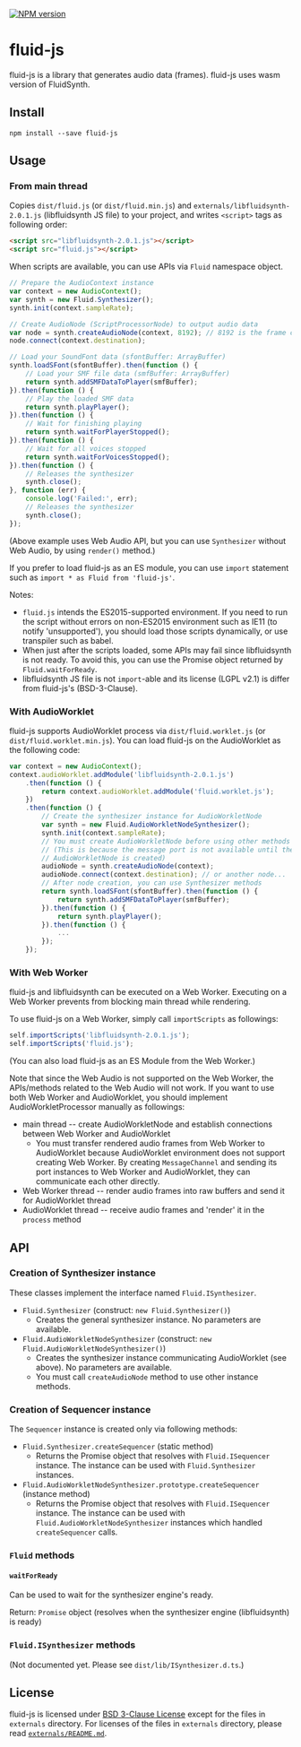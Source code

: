 [![NPM version](https://badge.fury.io/js/fluid-js.svg)](https://www.npmjs.com/package/fluid-js)

fluid-js
==========

fluid-js is a library that generates audio data (frames). fluid-js uses wasm version of FluidSynth.

## Install

```
npm install --save fluid-js
```

## Usage

### From main thread

Copies `dist/fluid.js` (or `dist/fluid.min.js`) and `externals/libfluidsynth-2.0.1.js` (libfluidsynth JS file) to your project, and writes `<script>` tags as following order:

```html
<script src="libfluidsynth-2.0.1.js"></script>
<script src="fluid.js"></script>
```

When scripts are available, you can use APIs via `Fluid` namespace object.

```js
// Prepare the AudioContext instance
var context = new AudioContext();
var synth = new Fluid.Synthesizer();
synth.init(context.sampleRate);

// Create AudioNode (ScriptProcessorNode) to output audio data
var node = synth.createAudioNode(context, 8192); // 8192 is the frame count of buffer
node.connect(context.destination);

// Load your SoundFont data (sfontBuffer: ArrayBuffer)
synth.loadSFont(sfontBuffer).then(function () {
    // Load your SMF file data (smfBuffer: ArrayBuffer)
    return synth.addSMFDataToPlayer(smfBuffer);
}).then(function () {
    // Play the loaded SMF data
    return synth.playPlayer();
}).then(function () {
    // Wait for finishing playing
    return synth.waitForPlayerStopped();
}).then(function () {
    // Wait for all voices stopped
    return synth.waitForVoicesStopped();
}).then(function () {
    // Releases the synthesizer
    synth.close();
}, function (err) {
    console.log('Failed:', err);
    // Releases the synthesizer
    synth.close();
});
```

(Above example uses Web Audio API, but you can use `Synthesizer` without Web Audio, by using `render()` method.)

If you prefer to load fluid-js as an ES module, you can use `import` statement such as `import * as Fluid from 'fluid-js'`.

Notes:

* `fluid.js` intends the ES2015-supported environment. If you need to run the script without errors on non-ES2015 environment such as IE11 (to notify 'unsupported'), you should load those scripts dynamically, or use transpiler such as babel.
* When just after the scripts loaded, some APIs may fail since libfluidsynth is not ready. To avoid this, you can use the Promise object returned by `Fluid.waitForReady`.
* libfluidsynth JS file is not `import`-able and its license (LGPL v2.1) is differ from fluid-js's (BSD-3-Clause).

### With AudioWorklet

fluid-js supports AudioWorklet process via `dist/fluid.worklet.js` (or `dist/fluid.worklet.min.js`). You can load fluid-js on the AudioWorklet as the following code:

```js
var context = new AudioContext();
context.audioWorklet.addModule('libfluidsynth-2.0.1.js')
    .then(function () {
        return context.audioWorklet.addModule('fluid.worklet.js');
    })
    .then(function () {
        // Create the synthesizer instance for AudioWorkletNode
        var synth = new Fluid.AudioWorkletNodeSynthesizer();
        synth.init(context.sampleRate);
        // You must create AudioWorkletNode before using other methods
        // (This is because the message port is not available until the
        // AudioWorkletNode is created)
        audioNode = synth.createAudioNode(context);
        audioNode.connect(context.destination); // or another node...
        // After node creation, you can use Synthesizer methods
        return synth.loadSFont(sfontBuffer).then(function () {
            return synth.addSMFDataToPlayer(smfBuffer);
        }).then(function () {
            return synth.playPlayer();
        }).then(function () {
            ...
        });
    });
```

### With Web Worker

fluid-js and libfluidsynth can be executed on a Web Worker. Executing on a Web Worker prevents from blocking main thread while rendering.

To use fluid-js on a Web Worker, simply call `importScripts` as followings:

```js
self.importScripts('libfluidsynth-2.0.1.js');
self.importScripts('fluid.js');
```

(You can also load fluid-js as an ES Module from the Web Worker.)

Note that since the Web Audio is not supported on the Web Worker, the APIs/methods related to the Web Audio will not work. If you want to use both Web Worker and AudioWorklet, you should implement AudioWorkletProcessor manually as followings:

* main thread -- create AudioWorkletNode and establish connections between Web Worker and AudioWorklet
    * You must transfer rendered audio frames from Web Worker to AudioWorklet because AudioWorklet environment does not support creating Web Worker. By creating `MessageChannel` and sending its port instances to Web Worker and AudioWorklet, they can communicate each other directly.
* Web Worker thread -- render audio frames into raw buffers and send it for AudioWorklet thread
* AudioWorklet thread -- receive audio frames and 'render' it in the `process` method

## API

### Creation of Synthesizer instance

These classes implement the interface named `Fluid.ISynthesizer`.

* `Fluid.Synthesizer` (construct: `new Fluid.Synthesizer()`)
    * Creates the general synthesizer instance. No parameters are available.
* `Fluid.AudioWorkletNodeSynthesizer` (construct: `new Fluid.AudioWorkletNodeSynthesizer()`)
    * Creates the synthesizer instance communicating AudioWorklet (see above). No parameters are available.
    * You must call `createAudioNode` method to use other instance methods.

### Creation of Sequencer instance

The `Sequencer` instance is created only via following methods:

* `Fluid.Synthesizer.createSequencer` (static method)
    * Returns the Promise object that resolves with `Fluid.ISequencer` instance. The instance can be used with `Fluid.Synthesizer` instances.
* `Fluid.AudioWorkletNodeSynthesizer.prototype.createSequencer` (instance method)
    * Returns the Promise object that resolves with `Fluid.ISequencer` instance. The instance can be used with `Fluid.AudioWorkletNodeSynthesizer` instances which handled `createSequencer` calls.

### `Fluid` methods

#### `waitForReady`

Can be used to wait for the synthesizer engine's ready.

Return: `Promise` object (resolves when the synthesizer engine (libfluidsynth) is ready)

### `Fluid.ISynthesizer` methods

(Not documented yet. Please see `dist/lib/ISynthesizer.d.ts`.)

## License

fluid-js is licensed under [BSD 3-Clause License](./LICENSE) except for the files in `externals` directory.
For licenses of the files in `externals` directory, please read [`externals/README.md`](./externals/README.md).
